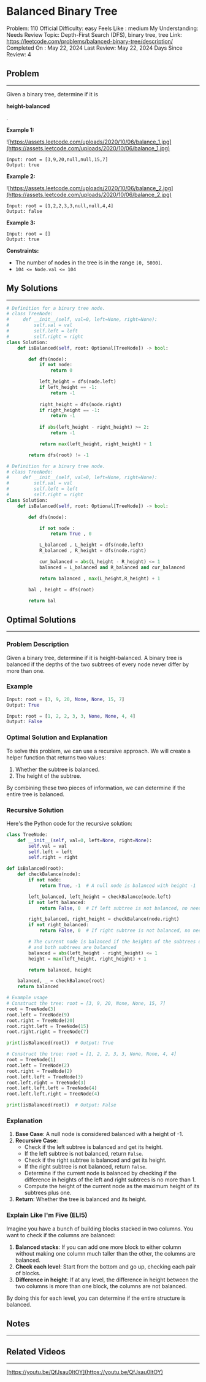 # Balanced Binary Tree

Problem: 110
Official Difficulty: easy
Feels Like : medium
My Understanding: Needs Review
Topic: Depth-First Search (DFS), binary tree, tree
Link: https://leetcode.com/problems/balanced-binary-tree/description/
Completed On : May 22, 2024
Last Review: May 22, 2024
Days Since Review: 4

## Problem

---

Given a binary tree, determine if it is

**height-balanced**

.

**Example 1:**

![https://assets.leetcode.com/uploads/2020/10/06/balance_1.jpg](https://assets.leetcode.com/uploads/2020/10/06/balance_1.jpg)

```
Input: root = [3,9,20,null,null,15,7]
Output: true

```

**Example 2:**

![https://assets.leetcode.com/uploads/2020/10/06/balance_2.jpg](https://assets.leetcode.com/uploads/2020/10/06/balance_2.jpg)

```
Input: root = [1,2,2,3,3,null,null,4,4]
Output: false
```

**Example 3:**

```
Input: root = []
Output: true
```

**Constraints:**

- The number of nodes in the tree is in the range `[0, 5000]`.
- `104 <= Node.val <= 104`

## My Solutions

---

```python
# Definition for a binary tree node.
# class TreeNode:
#     def __init__(self, val=0, left=None, right=None):
#         self.val = val
#         self.left = left
#         self.right = right
class Solution:
    def isBalanced(self, root: Optional[TreeNode]) -> bool:

        def dfs(node):
            if not node:
                return 0

            left_height = dfs(node.left)
            if left_height == -1:
                return -1
            
            right_height = dfs(node.right)
            if right_height == -1: 
                return -1
            
            if abs(left_height - right_height) >= 2:
                return -1 

            return max(left_height, right_height) + 1

        return dfs(root) != -1
```

```python
# Definition for a binary tree node.
# class TreeNode:
#     def __init__(self, val=0, left=None, right=None):
#         self.val = val
#         self.left = left
#         self.right = right
class Solution:
    def isBalanced(self, root: Optional[TreeNode]) -> bool:

        def dfs(node):

            if not node :
                return True , 0

            L_balanced , L_height = dfs(node.left)
            R_balanced , R_height = dfs(node.right)

            cur_balanced = abs(L_height - R_height) <= 1
            balanced = L_balanced and R_balanced and cur_balanced

            return balanced , max(L_height,R_height) + 1

        bal , height = dfs(root)

        return bal
```

## Optimal Solutions

---

### Problem Description

Given a binary tree, determine if it is height-balanced. A binary tree is balanced if the depths of the two subtrees of every node never differ by more than one.

### Example

```python
Input: root = [3, 9, 20, None, None, 15, 7]
Output: True

Input: root = [1, 2, 2, 3, 3, None, None, 4, 4]
Output: False
```

### Optimal Solution and Explanation

To solve this problem, we can use a recursive approach. We will create a helper function that returns two values:

1. Whether the subtree is balanced.
2. The height of the subtree.

By combining these two pieces of information, we can determine if the entire tree is balanced.

### Recursive Solution

Here's the Python code for the recursive solution:

```python
class TreeNode:
    def __init__(self, val=0, left=None, right=None):
        self.val = val
        self.left = left
        self.right = right

def isBalanced(root):
    def checkBalance(node):
        if not node:
            return True, -1  # A null node is balanced with height -1

        left_balanced, left_height = checkBalance(node.left)
        if not left_balanced:
            return False, 0  # If left subtree is not balanced, no need to check further

        right_balanced, right_height = checkBalance(node.right)
        if not right_balanced:
            return False, 0  # If right subtree is not balanced, no need to check further

        # The current node is balanced if the heights of the subtrees differ by no more than 1
        # and both subtrees are balanced
        balanced = abs(left_height - right_height) <= 1
        height = max(left_height, right_height) + 1

        return balanced, height

    balanced, _ = checkBalance(root)
    return balanced

# Example usage
# Construct the tree: root = [3, 9, 20, None, None, 15, 7]
root = TreeNode(3)
root.left = TreeNode(9)
root.right = TreeNode(20)
root.right.left = TreeNode(15)
root.right.right = TreeNode(7)

print(isBalanced(root))  # Output: True

# Construct the tree: root = [1, 2, 2, 3, 3, None, None, 4, 4]
root = TreeNode(1)
root.left = TreeNode(2)
root.right = TreeNode(2)
root.left.left = TreeNode(3)
root.left.right = TreeNode(3)
root.left.left.left = TreeNode(4)
root.left.left.right = TreeNode(4)

print(isBalanced(root))  # Output: False

```

### Explanation

1. **Base Case**: A null node is considered balanced with a height of -1.
2. **Recursive Case**:
    - Check if the left subtree is balanced and get its height.
    - If the left subtree is not balanced, return `False`.
    - Check if the right subtree is balanced and get its height.
    - If the right subtree is not balanced, return `False`.
    - Determine if the current node is balanced by checking if the difference in heights of the left and right subtrees is no more than 1.
    - Compute the height of the current node as the maximum height of its subtrees plus one.
3. **Return**: Whether the tree is balanced and its height.

### Explain Like I'm Five (ELI5)

Imagine you have a bunch of building blocks stacked in two columns. You want to check if the columns are balanced:

1. **Balanced stacks**: If you can add one more block to either column without making one column much taller than the other, the columns are balanced.
2. **Check each level**: Start from the bottom and go up, checking each pair of blocks.
3. **Difference in height**: If at any level, the difference in height between the two columns is more than one block, the columns are not balanced.

By doing this for each level, you can determine if the entire structure is balanced.

## Notes

---

 

## Related Videos

---

[https://youtu.be/QfJsau0ItOY](https://youtu.be/QfJsau0ItOY)